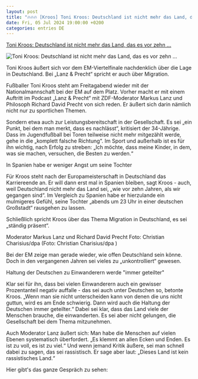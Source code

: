 ```yaml
---
layout: post
title: "🔥🔥🔥 [Kroos] Toni Kroos: Deutschland ist nicht mehr das Land, das es vor zehn ..."
date: Fri, 05 Jul 2024 19:00:00 +0200
categories: entries DE
---
```

[Toni Kroos: Deutschland ist nicht mehr das Land, das es vor zehn ...](https://www.schwaebische.de/panorama/toni-kroos-lanz-precht-em-deutschland-migration-2676119)

![Toni Kroos: Deutschland ist nicht mehr das Land, das es vor zehn ...](https://cdn.schwaebische.de/2024/07/03/57eaea9c-add5-4273-9c5f-caf87c703bd9.jpeg)

Toni Kroos äußert sich vor dem EM-Viertelfinale nachdenklich über die Lage in Deutschland. Bei „Lanz & Precht“ spricht er auch über Migration.

Fußballer Toni Kroos steht am Freitagabend wieder mit der Nationalmannschaft bei der EM auf dem Platz. Vorher macht er mit einem Auftritt im Podcast „Lanz & Precht“ mit ZDF-Moderator Markus Lanz und Philosoph Richard David Precht von sich reden. Er äußert sich darin nämlich nicht nur zu sportlichen Themen.

Sondern etwa auch zur Leistungsbereitschaft in der Gesellschaft. Es sei „ein Punkt, bei dem man merkt, dass es nachlässt“, kritisiert der 34-Jährige. Dass im Jugendfußball bei Toren teilweise nicht mehr mitgezählt werde, gehe in die „komplett falsche Richtung“. Im Sport und außerhalb ist es für ihn wichtig, nach Erfolg zu streben: „Ich möchte, dass meine Kinder, in dem, was sie machen, versuchen, die Besten zu werden.“

In Spanien habe er weniger Angst um seine Tochter

Für Kroos steht nach der Europameisterschaft in Deutschland das Karriereende an. Er will dann erst mal in Spanien bleiben, sagt Kroos - auch, weil Deutschland nicht mehr das Land sei, „wie vor zehn Jahren, als wir gegangen sind“. Im Vergleich zu Spanien habe er hierzulande ein mulmigeres Gefühl, seine Tochter „abends um 23 Uhr in einer deutschen Großstadt“ rausgehen zu lassen.

Schließlich spricht Kroos über das Thema Migration in Deutschland, es sei „ständig präsent“.

Moderator Markus Lanz und Richard David Precht Foto: Christian Charisius/dpa (Foto: Christian Charisius/dpa )

Bei der EM zeige man gerade wieder, wie offen Deutschland sein könne. Doch in den vergangenen Jahren sei vieles zu „unkontrolliert“ gewesen.

Haltung der Deutschen zu Einwanderern werde "immer geteilter"

Klar sei für ihn, dass bei vielen Einwanderern auch ein gewisser Prozentanteil negativ auffalle - das sei auch unter Deutschen so, betonte Kroos. „Wenn man sie nicht unterscheiden kann von denen die uns nicht guttun, wird es am Ende schwierig. Dann wird auch die Haltung der Deutschen immer geteilter.“ Dabei sei klar, dass das Land viele der Menschen brauche, die einwanderten. Es sei aber nicht gelungen, die Gesellschaft bei dem Thema mitzunehmen.

Auch Moderator Lanz äußert sich: Man habe die Menschen auf vielen Ebenen systematisch überfordert. „Es klemmt an allen Ecken und Enden. Es ist zu voll, es ist zu viel.“ Und wenn jemand Kritik äußere, sei man schnell dabei zu sagen, das sei rassistisch. Er sage aber laut: „Dieses Land ist kein rassistisches Land.“

Hier gibt's das ganze Gespräch zu sehen:

